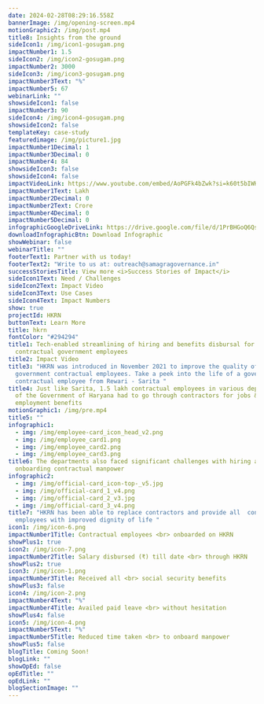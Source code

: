 ```yaml
---
date: 2024-02-28T08:29:16.558Z
bannerImage: /img/opening-screen.mp4
motionGraphic2: /img/post.mp4
title8: Insights from the ground
sideIcon1: /img/icon1-gosugam.png
impactNumber1: 1.5
sideIcon2: /img/icon2-gosugam.png
impactNumber2: 3000
sideIcon3: /img/icon3-gosugam.png
impactNumber3Text: "%"
impactNumber5: 67
webinarLink: ""
showsideIcon1: false
impactNumber3: 90
sideIcon4: /img/icon4-gosugam.png
showsideIcon2: false
templateKey: case-study
featuredimage: /img/picture1.jpg
impactNumber1Decimal: 1
impactNumber3Decimal: 0
impactNumber4: 84
showsideIcon3: false
showsideIcon4: false
impactVideoLink: https://www.youtube.com/embed/AoPGFk4bZwk?si=k60t5bIWH044APe5
impactNumber1Text: Lakh
impactNumber2Decimal: 0
impactNumber2Text: Crore
impactNumber4Decimal: 0
impactNumber5Decimal: 0
infographicGoogleDriveLink: https://drive.google.com/file/d/1PrBHGoQ6QsGSo8UZuy212QSQ4XAxIYMg/view?usp=sharing
downloadInfographicBtn: Download Infographic
showWebinar: false
webinarTitle: ""
footerText1: Partner with us today!
footerText2: "Write to us at: outreach@samagragovernance.in"
successStoriesTitle: View more <i>Success Stories of Impact</i>
sideIcon1Text: Need / Challenges
sideIcon2Text: Impact Video
sideIcon3Text: Use Cases
sideIcon4Text: Impact Numbers
show: true
projectId: HKRN
buttonText: Learn More
title: hkrn
fontColor: "#294294"
title1: Tech-enabled streamlining of hiring and benefits disbursal for
  contractual government employees
title2: Impact Video
title3: "HKRN was introduced in November 2021 to improve the quality of life of
  government contractual employees. Take a peek into the life of a government
  contractual employee from Rewari - Sarita "
title4: Just like Sarita, 1.5 lakh contractual employees in various departments
  of the Government of Haryana had to go through contractors for jobs &
  employment benefits
motionGraphic1: /img/pre.mp4
title5: ""
infographic1:
  - img: /img/employee-card_icon_head_v2.png
  - img: /img/employee_card1.png
  - img: /img/employee_card2.png
  - img: /img/employee_card3.png
title6: The departments also faced significant challenges with hiring and
  onboarding contractual manpower
infographic2:
  - img: /img/official-card_icon-top-_v5.jpg
  - img: /img/official-card_1_v4.png
  - img: /img/official-card_2_v3.jpg
  - img: /img/official-card_3_v4.png
title7: "HKRN has been able to replace contractors and provide all  contractual
  employees with improved dignity of life "
icon1: /img/icon-6.png
impactNumber1Title: Contractual employees <br> onboarded on HKRN
showPlus1: true
icon2: /img/icon-7.png
impactNumber2Title: Salary disbursed (₹) till date <br> through HKRN
showPlus2: true
icon3: /img/icon-1.png
impactNumber3Title: Received all <br> social security benefits
showPlus3: false
icon4: /img/icon-2.png
impactNumber4Text: "%"
impactNumber4Title: Availed paid leave <br> without hesitation
showPlus4: false
icon5: /img/icon-4.png
impactNumber5Text: "%"
impactNumber5Title: Reduced time taken <br> to onboard manpower
showPlus5: false
blogTitle: Coming Soon!
blogLink: ""
showOpEd: false
opEdTitle: ""
opEdLink: ""
blogSectionImage: ""
---
```

